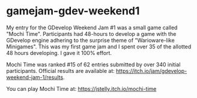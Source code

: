 # gamejam-gdev-weekend1
My entry for the GDevelop Weekend Jam #1 was a small game called "Mochi Time". Participants had 48-hours to develop a game with the GDevelop engine adhering to the surprise theme of "Warioware-like Minigames". This was my first game jam and I spent over 35 of the allotted 48 hours developing. I gave it 100% effort.

Mochi Time was ranked #15 of 62 entries submitted by over 340 initial participants. Official results are available at: https://itch.io/jam/gdevelop-weekend-jam-1/results.

You can play Mochi Time at: https://jstelly.itch.io/mochi-time
